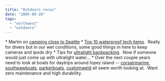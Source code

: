 ```yaml
---
title: "Outdoors recos"
date: "2005-09-28"
tags: 
  - "northwest"
  - "outdoors"
---
```


\* Martin on [camping close to Seattle](http://www.martinandalex.com/blog/archives/2005/09/camping_close_t.html) \* [Top 10 waterproof tech items](http://www.divester.com/2005/08/05/top-10-waterproof-tech-items/).  Really for divers but in our wet conditions, some good things in here to keep cameras and ipods dry \* Tips for [ultralight backpacking](http://www.kk.org/cooltools/archives/000983.php).  Now if someone would just come up with ultralight water... \* Over the next couple years need to look at boats for daytrips around lopez island -- [corsairmarine](http://www.corsairmarine.com), [southpawboats](http://www.southpawboats.com), [parkerboats](http://www.parkerboats.net), [customweld](http://www.customweld.com/) all seem worth looking at.  Want zero maintenance and high durability.
